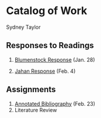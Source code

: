 # Catalog of Work

Sydney Taylor 

## Responses to Readings 

1. [Blumenstock Response](https://sydneytaylr.github.io/workshop1/blumenstock) (Jan. 28) 

2. [Jahan Response](https://sydneytaylr.github.io/workshop1/jahanresponse) (Feb. 4) 


## Assignments 

1. [Annotated Bibliography](https://sydneytaylr.github.io/workshop1/Assignment_1) (Feb. 23)
2. Literature Review 

